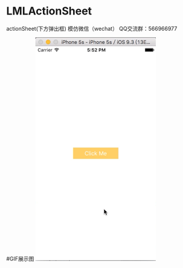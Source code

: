 # LMLActionSheet
actionSheet(下方弹出框)   模仿微信（wechat） QQ交流群：566966977

#GIF展示图
![img](https://github.com/liaodalin19903/LMLActionSheet/blob/master/lmlactionsheet.gif)
